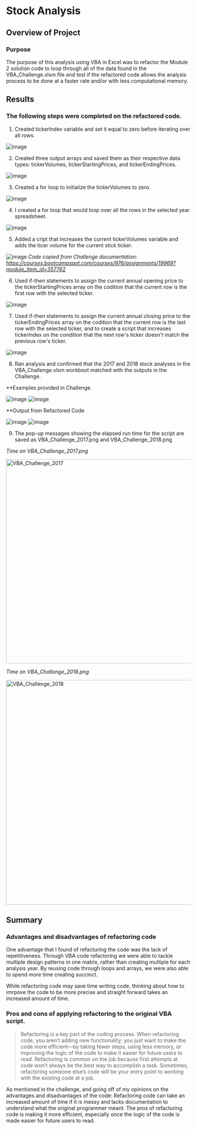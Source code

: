 # Stock Analysis

## Overview of Project

### Purpose

The purpose of this analysis using VBA in Excel was to refactor the Module 2 solution code to loop through all of the data found in the VBA_Challenge.xlsm file and test if the refactored code allows the analysis process to be done at a faster rate and/or with less computational memory.

## Results

### The following steps were completed on the refactored code.

1. Created tickerIndex variable and set it equal to zero before iterating over all rows.

![image](https://user-images.githubusercontent.com/93107507/142784976-06c8ae25-dfd8-474f-8b00-22233849ff92.png)

2. Created three output arrays and saved them as their respective data types: tickerVolumes, tickerStartingPrices, and tickerEndingPrices.

![image](https://user-images.githubusercontent.com/93107507/142785033-de683755-6cd3-40cb-b77f-f33b80adfdcb.png)

3. Created a for loop to initialize the tickerVolumes to zero. 

![image](https://user-images.githubusercontent.com/93107507/142785183-dd0f9e26-9f05-4af6-8fb4-9d39c93a3ccb.png)

4. I created a for loop that would loop over all the rows in the selected year spreadsheet.

![image](https://user-images.githubusercontent.com/93107507/142785207-07e01900-c5fd-4a23-8094-02cd2db3f92a.png)

5. Added a cript that increases the current tickerVolumes variable and adds the ticer volume for the current stick ticker.

![image](https://user-images.githubusercontent.com/93107507/142785318-80b75040-180b-408a-985a-c49b7b6df4ac.png)
*Code copied from Challenge documentation: https://courses.bootcampspot.com/courses/976/assignments/19969?module_item_id=357762*

6. Used if-then statements to assign the current annual opening price to the tickerStartingPrices array on the codition that the current row is the first row with the selected ticker.

![image](https://user-images.githubusercontent.com/93107507/142785513-d94e5717-87d0-4d41-b193-28a250d34b5c.png)

7. Used if-then statements to assign the current annual closing price to the tickerEndingPrices array on the codition that the current row is the last row with the selected ticker, and to create a script that increases tickerIndex on the condition that the next row's ticker doesn't match the previous row's ticker.

![image](https://user-images.githubusercontent.com/93107507/142785603-729a93b6-5e72-40d4-8e66-c382d1faa94a.png)

8. Ran analysis and confirmed that the 2017 and 2018 stock analyses in the VBA_Challenge.xlsm workboot matched with the outputs in the Challenge.

**Examples provided in Challenge

![image](https://user-images.githubusercontent.com/93107507/142785859-e3197fd0-ab9b-4bb8-8dcd-faf187629519.png)
![image](https://user-images.githubusercontent.com/93107507/142785867-bd8f31db-33e7-4251-8830-408f2d9d9d74.png)



**Output from Refactored Code

![image](https://user-images.githubusercontent.com/93107507/142785757-9d56b6de-cf72-4e1d-a1f1-523c4600f911.png)
![image](https://user-images.githubusercontent.com/93107507/142785768-71ba25c4-100c-43e5-a7ee-aea349956ad8.png)

9. The pop-up messages showing the elapsed run time for the script are saved as VBA_Challenge_2017.png and VBA_Challenge_2018.png

*Time on VBA_Challenge_2017.png*

<img width="555" alt="VBA_Challenge_2017" src="https://user-images.githubusercontent.com/93107507/142786158-8032eb55-d938-4c68-a490-e7dc01bd3846.png">

*Time on VBA_Challenge_2018.png*

<img width="611" alt="VBA_Challenge_2018" src="https://user-images.githubusercontent.com/93107507/142786170-4cb8b58f-ba65-4e38-887b-a6b689d52fe4.PNG">


## Summary
### Advantages and disadvantages of refactoring code
One advantage that I found of refacturing the code was the lack of repetitiveness. Through VBA code refactoring we were able to tackle multiple design patterns in one matrix, rather than creating multiple for each analysis year. By reusing code through loops and arrays, we were also able to spend more time creating succinct.

While refactoring code may save time writing code, thinking about how to imrpove the code to be more precise and straight forward takes an increased amount of time.

### Pros and cons of applying refactoring to the original VBA script.
> Refactoring is a key part of the coding process. When refactoring code, you aren’t adding new functionality; you just want to make the code more efficient—by taking fewer steps, using less memory, or improving the logic of the code to make it easier for future users to read. Refactoring is common on the job because first attempts at code won’t always be the best way to accomplish a task. Sometimes, refactoring someone else’s code will be your entry point to working with the existing code at a job.

As mentioned in the challenge, and going off of my opinions on the advantages and disadvantages of the code: Refactoring code can take an increased amount of time if it is messy and lacks documentation to understand what the original programmer meant. The pros of refacturing code is making it more efficient, especially once the logic of the code is made easier for future users to read. 


















